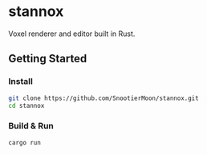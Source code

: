 # stannox

Voxel renderer and editor built in Rust.

## Getting Started

### Install

```sh
git clone https://github.com/SnootierMoon/stannox.git
cd stannox
```

### Build & Run

```sh
cargo run
```
